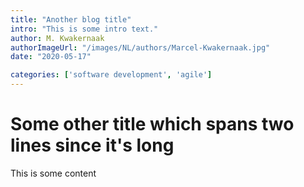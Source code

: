 ```yaml
---
title: "Another blog title"
intro: "This is some intro text."
author: M. Kwakernaak
authorImageUrl: "/images/NL/authors/Marcel-Kwakernaak.jpg"
date: "2020-05-17"

categories: ['software development', 'agile']
---
```


# Some other title which spans two lines since it's long

This is some content
